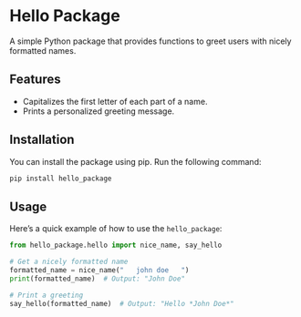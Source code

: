 # Hello Package

A simple Python package that provides functions to greet users with nicely formatted names.

## Features

- Capitalizes the first letter of each part of a name.
- Prints a personalized greeting message.

## Installation

You can install the package using pip. Run the following command:

```bash
pip install hello_package
```

## Usage

Here’s a quick example of how to use the `hello_package`:

```python
from hello_package.hello import nice_name, say_hello

# Get a nicely formatted name
formatted_name = nice_name("   john doe   ")
print(formatted_name)  # Output: "John Doe"

# Print a greeting
say_hello(formatted_name)  # Output: "Hello *John Doe*"
```
